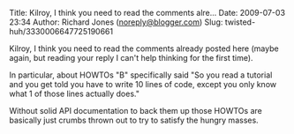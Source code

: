 Title: Kilroy, I think you need to read the comments alre...
Date: 2009-07-03 23:34
Author: Richard Jones (noreply@blogger.com)
Slug: twisted-huh/3330006647725190661

Kilroy, I think you need to read the comments already posted here (maybe
again, but reading your reply I can't help thinking for the first
time).  
  
In particular, about HOWTOs "B" specifically said "So you read a
tutorial and you get told you have to write 10 lines of code, except you
only know what 1 of those lines actually does."  
  
Without solid API documentation to back them up those HOWTOs are
basically just crumbs thrown out to try to satisfy the hungry masses.

